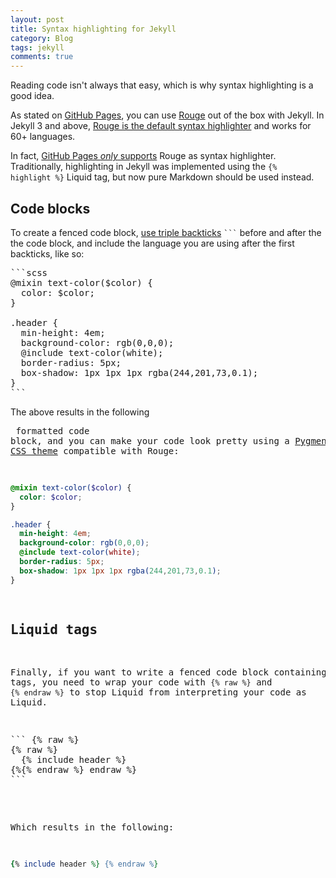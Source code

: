 ```yaml
---
layout: post
title: Syntax highlighting for Jekyll
category: Blog
tags: jekyll
comments: true
---
```

Reading code isn't always that easy, which is why syntax highlighting is a good idea.

As stated on [GitHub Pages](https://help.github.com/articles/using-syntax-highlighting-on-github-pages/), you can use [Rouge](http://rouge.jneen.net/) out of the box with Jekyll. In Jekyll 3 and above, [Rouge is the default syntax highlighter](http://jekyllrb.com/docs/templates/#code-snippet-highlighting) and works for 60+ languages.

In fact, [GitHub Pages *only* supports](https://github.com/blog/2100-github-pages-now-faster-and-simpler-with-jekyll-3-0) Rouge as syntax highlighter. Traditionally, highlighting in Jekyll was implemented using the <code>&#123;% highlight %&#125;</code> Liquid tag, but now pure Markdown should be used instead.

## Code blocks

To create a fenced code block, [use triple backticks](https://help.github.com/articles/creating-and-highlighting-code-blocks/) <code>```</code> before and after the the code block, and include the language you are using after the first backticks, like so:

<pre>
```scss
@mixin text-color($color) {
  color: $color;
}

.header {
  min-height: 4em;
  background-color: rgb(0,0,0);
  @include text-color(white);
  border-radius: 5px;
  box-shadow: 1px 1px 1px rgba(244,201,73,0.1);
}
```
</pre>

The above results in the following <code><pre></code> formatted code block, and you can make your code look pretty using a [Pygments CSS theme](http://jwarby.github.io/jekyll-pygments-themes/languages/javascript.html) compatible with Rouge:

```scss
@mixin text-color($color) {
  color: $color;
}

.header {
  min-height: 4em;
  background-color: rgb(0,0,0);
  @include text-color(white);
  border-radius: 5px;
  box-shadow: 1px 1px 1px rgba(244,201,73,0.1);
}
```

## Liquid tags

Finally, if you want to write a fenced code block containing Liquid tags, you need to wrap your code with <code>&#123;% raw %&#125;</code> and <code>&#123;% endraw %&#125;</code> to stop Liquid from interpreting your code as Liquid.

<pre>
``` {% raw %}
{% raw %}
  {% include header %}
{%{% endraw %} endraw %}
```
</pre>

Which results in the following:

```rb {% raw %}
{% include header %} {% endraw %}
```
